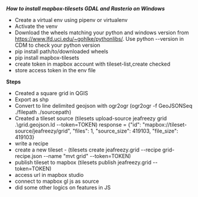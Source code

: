***How to install mapbox-tilesets GDAL and Rasterio on Windows***

- Create a virtual env using pipenv or virtualenv
- Activate the venv
- Download the wheels matching your python and windows version from https://www.lfd.uci.edu/~gohlke/pythonlibs/. Use python --version in CDM to check your python version
- pip install path/to/downloaded wheels
- pip install mapbox-tilesets
- create token in mapbox account with tileset-list,create checked
- store access token in the env file

**Steps**

- Created a square grid in QGIS
- Export as shp
- Convert to line delimited geojson with ogr2ogr (ogr2ogr -f GeoJSONSeq ./filepath ./sourcepath)
- Created a tileset source (tilesets upload-source jeafreezy grid .\grid.geojson.ld --token=TOKEN)
response = {"id": "mapbox://tileset-source/jeafreezy/grid", "files": 1, "source_size": 419103, "file_size": 419103}
- write a recipe
- create a new tileset - (tilesets create jeafreezy.grid  --recipe grid-recipe.json --name "mvt grid" --token=TOKEN)
- publish tileset to mapbox (tilesets publish jeafreezy.grid --token=TOKEN)
- access url in mapbox studio
- connect to mapbox gl js as source
- did some other logics on features in JS
